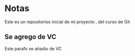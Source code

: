 # Notas
Este es un repositorios inicial de mi proyecto , del curso de Git


## Se agrego de VC
Este parafo se añadio de VC